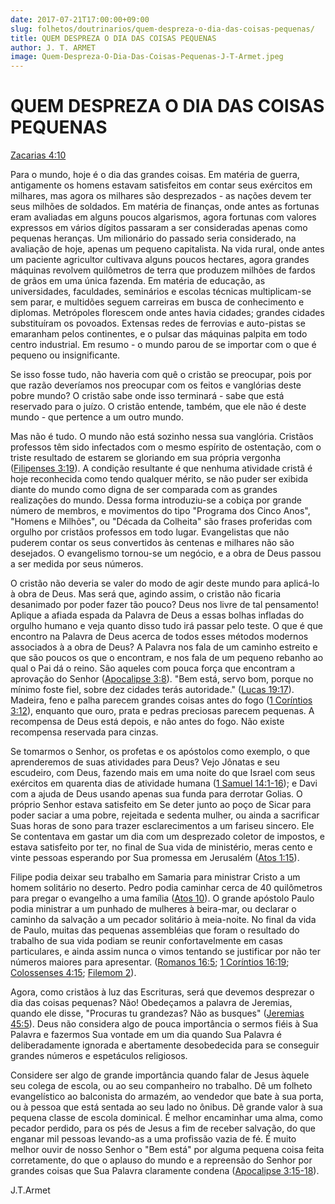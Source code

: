 ```yaml
---
date: 2017-07-21T17:00:00+09:00
slug: folhetos/doutrinarios/quem-despreza-o-dia-das-coisas-pequenas/ 
title: QUEM DESPREZA O DIA DAS COISAS PEQUENAS 
author: J. T. ARMET
image: Quem-Despreza-O-Dia-Das-Coisas-Pequenas-J-T-Armet.jpeg
---
```


QUEM DESPREZA O DIA DAS COISAS PEQUENAS 
=======================================

[Zacarias 4:10](http://bibliaonline.com.br/acf/zc/4/10)

Para o mundo, hoje é o dia das grandes coisas. Em matéria de guerra,
antigamente os homens estavam satisfeitos em contar seus exércitos em
milhares, mas agora os milhares são desprezados - as nações devem ter
seus milhões de soldados. Em matéria de finanças, onde antes as fortunas
eram avaliadas em alguns poucos algarismos, agora fortunas com valores
expressos em vários dígitos passaram a ser consideradas apenas como
pequenas heranças. Um milionário do passado seria considerado, na
avaliação de hoje, apenas um pequeno capitalista. Na vida rural, onde
antes um paciente agricultor cultivava alguns poucos hectares, agora
grandes máquinas revolvem quilômetros de terra que produzem milhões de
fardos de grãos em uma única fazenda. Em matéria de educação, as
universidades, faculdades, seminários e escolas técnicas multiplicam-se
sem parar, e multidões seguem carreiras em busca de conhecimento e
diplomas. Metrópoles florescem onde antes havia cidades; grandes cidades
substituíram os povoados. Extensas redes de ferrovias e auto-pistas se
emaranham pelos continentes, e o pulsar das máquinas palpita em todo
centro industrial. Em resumo - o mundo parou de se importar com o que é
pequeno ou insignificante.

Se isso fosse tudo, não haveria com quê o cristão se preocupar, pois por
que razão deveríamos nos preocupar com os feitos e vanglórias deste
pobre mundo? O cristão sabe onde isso terminará - sabe que está
reservado para o juízo. O cristão entende, também, que ele não é deste
mundo - que pertence a um outro mundo.

Mas não é tudo. O mundo não está sozinho nessa sua vanglória. Cristãos
professos têm sido infectados com o mesmo espírito de ostentação, com o
triste resultado de estarem se gloriando em sua própria vergonha ([Filipenses
3:19](http://bibliaonline.com.br/acf/fp/3/19)). A condição resultante é
que nenhuma atividade cristã é hoje reconhecida como tendo qualquer
mérito, se não puder ser exibida diante do mundo como digna de ser
comparada com as grandes realizações do mundo. Dessa forma introduziu-se
a cobiça por grande número de membros, e movimentos do tipo "Programa
dos Cinco Anos", "Homens e Milhões", ou "Década da Colheita" são frases
proferidas com orgulho por cristãos professos em todo lugar.
Evangelistas que não puderem contar os seus convertidos às centenas e
milhares não são desejados. O evangelismo tornou-se um negócio, e a obra
de Deus passou a ser medida por seus números.

O cristão não deveria se valer do modo de agir deste mundo para
aplicá-lo à obra de Deus. Mas será que, agindo assim, o cristão não
ficaria desanimado por poder fazer tão pouco? Deus nos livre de tal
pensamento! Aplique a afiada espada da Palavra de Deus a essas bolhas
infladas do orgulho humano e veja quanto disso tudo irá passar pelo
teste. O que é que encontro na Palavra de Deus acerca de todos esses
métodos modernos associados à a obra de Deus? A Palavra nos fala de um
caminho estreito e que são poucos os que o encontram, e nos fala de um
pequeno rebanho ao qual o Pai dá o reino. São aqueles com pouca força
que encontram a aprovação do Senhor ([Apocalipse
3:8](http://bibliaonline.com.br/acf/ap/3/8)). "Bem está, servo bom,
porque no mínimo foste fiel, sobre dez cidades terás autoridade." ([Lucas
19:17](http://bibliaonline.com.br/acf/lc/19/17)). Madeira, feno e palha
parecem grandes coisas antes do fogo ([1 Coríntios
3:12](http://bibliaonline.com.br/acf/1co/3/12)), enquanto que ouro,
prata e pedras preciosas parecem pequenas. A recompensa de Deus está
depois, e não antes do fogo. Não existe recompensa reservada para
cinzas.

Se tomarmos o Senhor, os profetas e os apóstolos como exemplo, o que
aprenderemos de suas atividades para Deus? Vejo Jônatas e seu escudeiro,
com Deus, fazendo mais em uma noite do que Israel com seus exércitos em
quarenta dias de atividade humana ([1 Samuel
14:1-16](http://bibliaonline.com.br/acf/1sm/14/1-16)); e Davi com a
ajuda de Deus usando apenas sua funda para derrotar Golias. O próprio
Senhor estava satisfeito em Se deter junto ao poço de Sicar para poder
saciar a uma pobre, rejeitada e sedenta mulher, ou ainda a sacrificar
Suas horas de sono para trazer esclarecimentos a um fariseu sincero. Ele
Se contentava em gastar um dia com um desprezado coletor de impostos, e
estava satisfeito por ter, no final de Sua vida de ministério, meras
cento e vinte pessoas esperando por Sua promessa em Jerusalém ([Atos
1:15](http://bibliaonline.com.br/acf/atos/1/15)).

Filipe podia deixar seu trabalho em Samaria para ministrar Cristo a um
homem solitário no deserto. Pedro podia caminhar cerca de 40 quilômetros
para pregar o evangelho a uma família ([Atos
10](http://bibliaonline.com.br/acf/atos/10)). O grande apóstolo Paulo
podia ministrar a um punhado de mulheres à beira-mar, ou declarar o
caminho da salvação a um pecador solitário à meia-noite. No final da
vida de Paulo, muitas das pequenas assembléias que foram o resultado do
trabalho de sua vida podiam se reunir confortavelmente em casas
particulares, e ainda assim nunca o vimos tentando se justificar por não
ter números maiores para apresentar. ([Romanos
16:5](http://bibliaonline.com.br/acf/rm/16/5); [1 Coríntios
16:19](http://bibliaonline.com.br/acf/1co/16/19); [Colossenses
4:15](http://bibliaonline.com.br/acf/cl/4/15); [Filemom
2](http://bibliaonline.com.br/acf/fm/1/2)).

Agora, como cristãos à luz das Escrituras, será que devemos desprezar o
dia das coisas pequenas? Não! Obedeçamos a palavra de Jeremias, quando
ele disse, "Procuras tu grandezas? Não as busques" ([Jeremias
45:5](http://bibliaonline.com.br/acf/jr/45/5)). Deus não considera algo
de pouca importância o sermos fiéis à Sua Palavra e fazermos Sua vontade
em um dia quando Sua Palavra é deliberadamente ignorada e abertamente
desobedecida para se conseguir grandes números e espetáculos religiosos.

Considere ser algo de grande importância quando falar de Jesus àquele
seu colega de escola, ou ao seu companheiro no trabalho. Dê um folheto
evangelístico ao balconista do armazém, ao vendedor que bate à sua
porta, ou à pessoa que está sentada ao seu lado no ônibus. Dê grande
valor à sua pequena classe de escola dominical. É melhor encaminhar uma
alma, como pecador perdido, para os pés de Jesus a fim de receber
salvação, do que enganar mil pessoas levando-as a uma profissão vazia de
fé. É muito melhor ouvir de nosso Senhor o "Bem está" por alguma pequena
coisa feita corretamente, do que o aplauso do mundo e a repreensão do
Senhor por grandes coisas que Sua Palavra claramente condena ([Apocalipse
3:15-18](http://bibliaonline.com.br/acf/ap/3/15-18)).

J.T.Armet
